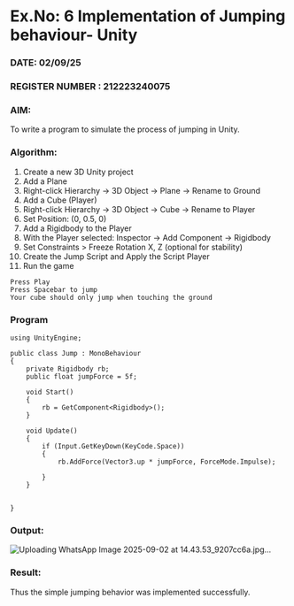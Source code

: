 
# Ex.No: 6  Implementation of Jumping  behaviour- Unity
### DATE: 02/09/25                                                                           
### REGISTER NUMBER : 212223240075
### AIM: 
To write a program to simulate the process of jumping in Unity.
### Algorithm:

1. Create a new 3D Unity project
2. Add a Plane
3. Right-click Hierarchy → 3D Object → Plane → Rename to Ground
4. Add a Cube (Player)
5. Right-click Hierarchy → 3D Object → Cube → Rename to Player
6. Set Position: (0, 0.5, 0)
7. Add a Rigidbody to the Player
8. With the Player selected: Inspector → Add Component → Rigidbody
9. Set Constraints > Freeze Rotation X, Z (optional for stability)
10. Create the Jump Script and Apply the Script Player
11. Run the game
``` 
Press Play
Press Spacebar to jump
Your cube should only jump when touching the ground
```


### Program 
```
using UnityEngine;

public class Jump : MonoBehaviour
{
    private Rigidbody rb;
    public float jumpForce = 5f;

    void Start()
    {
        rb = GetComponent<Rigidbody>();
    }

    void Update()
    {
        if (Input.GetKeyDown(KeyCode.Space))
        {
            rb.AddForce(Vector3.up * jumpForce, ForceMode.Impulse);

        }
    }


}
```
### Output:


![Uploading WhatsApp Image 2025-09-02 at 14.43.53_9207cc6a.jpg…]()


### Result:
Thus the simple jumping behavior was implemented successfully.
